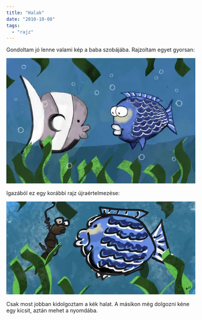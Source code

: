 ```yaml
---
title: "Halak"
date: "2010-10-08"
tags: 
  - "rajz"
---
```


Gondoltam jó lenne valami kép a baba szobájába. Rajzoltam egyet gyorsan:

![hal](images/hal-500x332.webp) 

Igazából ez egy korábbi rajz újraértelmezése: 

![hal_regi](images/hal_regi-500x246.webp) 

Csak most jobban kidolgoztam a kék halat. A másikon még dolgozni kéne egy kicsit, aztán mehet a nyomdába.
